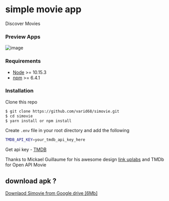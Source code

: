 # simple movie app 
Discover Movies

### Preview Apps
<img src="full.gif" alt="image" />

### Requirements
- [Node](https://nodejs.org/) >= 10.15.3
- [npm](https://npmjs.com) >= 6.4.1

### Installation

Clone this repo

```sh
$ git clone https://github.com/varid68/simovie.git
$ cd simovie
$ yarn install or npm install
```

Create `.env` file in your root directory and add the following

```sh
TMDB_API_KEY=your_tmdb_api_key_here

```

Get api key - [TMDB](https://www.themoviedb.org/)

Thanks to Mickael Guillaume for his awesome design [link uplabs](https://www.uplabs.com/posts/movies-e0f9c1ea-a644-4666-857b-10933c4089ca) and TMDb for Open API Movie

 ## download apk ?
<a href="https://drive.google.com/file/d/17-XNCU2CiVURf4cTc8fMVJ-5tr9kB1SF/view?usp=sharing" target="_blank">Downlaod Simovie from Google drive [6Mb]</a>

